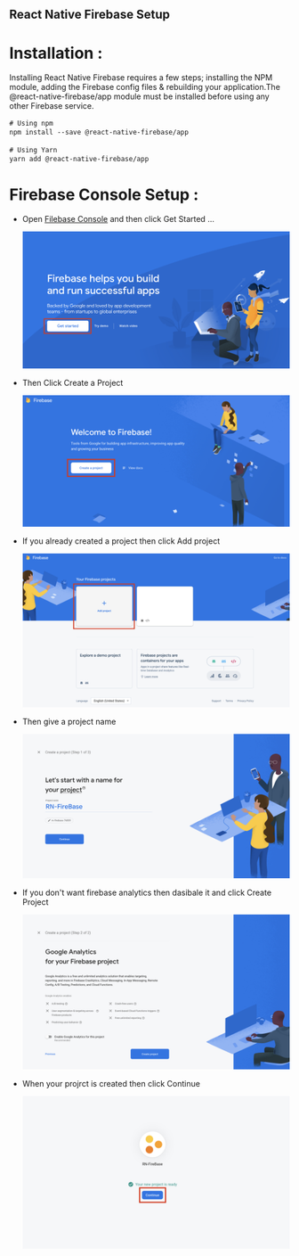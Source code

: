 ## React Native Firebase Setup

# Installation :

Installing React Native Firebase requires a few steps; installing the NPM module, adding the Firebase config files & rebuilding your application.The @react-native-firebase/app module must be installed before using any other Firebase service.

```
# Using npm
npm install --save @react-native-firebase/app

# Using Yarn
yarn add @react-native-firebase/app
```

# Firebase Console Setup :

- Open [Filebase Console](https://console.firebase.google.com/) and then click Get Started ...

  ![alt text](./readmeResources/icon1.png)

- Then Click Create a Project

  ![alt text](./readmeResources/icon2.png)

- If you already created a project then click Add project

  ![alt text](./readmeResources/icon3.png)

- Then give a project name

  ![alt text](./readmeResources/icon4.png)

- If you don't want firebase analytics then dasibale it and click Create Project

  ![alt text](./readmeResources/icon5.png)

- When your projrct is created then click Continue

  ![alt text](./readmeResources/icon6.png)
